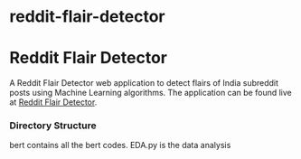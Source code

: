 # reddit-flair-detector
# Reddit Flair Detector

A Reddit Flair Detector web application to detect flairs of India subreddit posts using Machine Learning algorithms. The application can be found live at [Reddit Flair Detector](https://redditherokup.herokuapp.com/).

### Directory Structure
bert contains all the bert codes.
EDA.py is the data analysis


